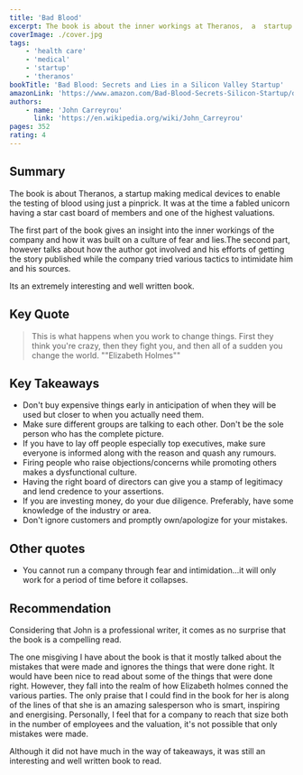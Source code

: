 ```yaml
---
title: 'Bad Blood'
excerpt: The book is about the inner workings at Theranos,  a  startup making medical devices to enable the testing of blood using just a pinprick.
coverImage: ./cover.jpg
tags:
    - 'health care'
    - 'medical'
    - 'startup'
    - 'theranos'
bookTitle: 'Bad Blood: Secrets and Lies in a Silicon Valley Startup'
amazonLink: 'https://www.amazon.com/Bad-Blood-Secrets-Silicon-Startup/dp/152473165X'
authors:
    - name: 'John Carreyrou'
      link: 'https://en.wikipedia.org/wiki/John_Carreyrou'
pages: 352
rating: 4
---
```


## Summary

The book is about Theranos, a startup making medical devices to enable the testing of blood using just a pinprick. It was at the time a fabled unicorn having a star cast board of members and one of the highest valuations.

The first part of the book gives an insight into the inner workings of the company and how it was built on a culture of fear and lies.The second part, however talks about how the author got involved and his efforts of getting the story published while the company tried various tactics to intimidate him and his sources.

Its an extremely interesting and well written book.

## Key Quote

> This is what happens when you work to change things. First they think you're crazy, then they fight you, and then all of a sudden you change the world.
> ""Elizabeth Holmes""
## Key Takeaways

-   Don't buy expensive things early in anticipation of when they will be used but closer to when you actually need them.
-   Make sure different groups are talking to each other. Don't be the sole person who has the complete picture.
-   If you have to lay off people especially top executives, make sure everyone is informed along with the reason and quash any rumours.
-   Firing people who raise objections/concerns while promoting others makes a dysfunctional culture.
-   Having the right board of directors can give you a stamp of legitimacy and lend credence to your assertions.
-   If you are investing money, do your due diligence. Preferably, have some knowledge of the industry or area.
-   Don't ignore customers and promptly own/apologize for your mistakes.

## Other quotes

-   You cannot run a company through fear and intimidation...it will only work for a period of time before it collapses.

## Recommendation

Considering that John is a professional writer, it comes as no surprise that the book is a compelling read.

The one misgiving I have about the book is that it mostly talked about the mistakes that were made and ignores the things that were done right. It would have been nice to read about some of the things that were done right. However, they fall into the realm of how Elizabeth holmes conned the various parties. The only praise that I could find in the book for her is along of the lines of that she is an amazing salesperson who is smart, inspiring and energising. Personally, I feel that for a company to reach that size both in the number of employees and the valuation, it's not possible that only mistakes were made.

Although it did not have much in the way of takeaways, it was still an interesting and well written book to read.
